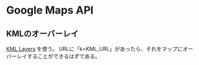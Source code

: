 # Google Maps API

## KMLのオーバーレイ

[KML Layers](https://developers.google.com/maps/documentation/javascript/examples/layer-kml?hl=ja)
を使う。
URLに「k=KML_URL」があったら、それをマップにオーバーレイすることができるはずである。
